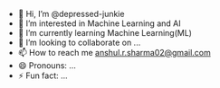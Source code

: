 - 👋 Hi, I’m @depressed-junkie
- 👀 I’m interested in Machine Learning and AI
- 🌱 I’m currently learning Machine Learning(ML)
- 💞️ I’m looking to collaborate on ...
- 📫 How to reach me anshul.r.sharma02@gmail.com
- 😄 Pronouns: ...
- ⚡ Fun fact: ...

<!---
depressed-junkie/depressed-junkie is a ✨ special ✨ repository because its `README.md` (this file) appears on your GitHub profile.
You can click the Preview link to take a look at your changes.
--->
